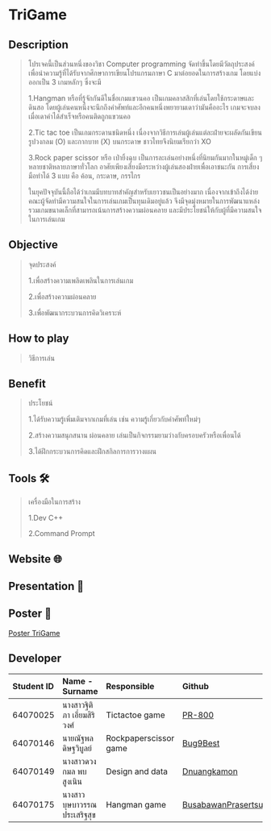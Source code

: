 # TriGame

## Description
>โปรเจคนี้เป็นส่วนหนึ่งของวิชา Computer programming จัดทำขึ้นโดยมีวัตถุประสงค์เพื่อนำความรู้ที่ได้รับจากศึกษาการเขียนโปรแกรมภาษา C มาต่อยอดในการสร้างเกม โดยแบ่งออกเป็น 3 เกมหลักๆ ซึ่งจะมี
>
>1.Hangman หรือที่รู้จักกันดีในชื่อเกมแขวนคอ เป็นเกมคลาสสิกที่เล่นโดยใช้กระดาษและดินสอ โดยผู้เล่นคนหนึ่งจะนึกถึงคำศัพท์และอีกคนหนึ่งพยายามเดาว่ามันคืออะไร เกมจะจบลงเมื่อเดาคำได้สำเร็จหรือคนติดถูกแขวนคอ
>
>2.Tic tac toe เป็นเกมกระดานชนิดหนึ่ง เนื่องจากวิธีการเล่นผู้เล่นแต่ละฝ่ายจะผลัดกันเขียนรูปวงกลม (O) และกากบาท (X) บนกระดาษ ชาวไทยจึงนิยมเรียกว่า XO
>
>3.Rock paper scissor หรือ เป่ายิ้งฉุบ เป็นการละเล่นอย่างหนึ่งที่นิยมกันมากในหมู่เด็ก ๆ หลายชาติหลายภาษาทั่วโลก อาศัยเพียงเสี่ยงมือระหว่างผู้เล่นสองฝ่ายเพื่อเอาชนะกัน การเสี่ยงมือทำได้ 3 แบบ คือ ค้อน, กระดาษ, กรรไกร
>
>ในยุคปัจจุบันนี้ถือได้ว่าเกมมีบทบาทสำคัญสำหรับเยาวชนเป็นอย่างมาก เนื่องจากเข้าถึงได้ง่าย คณะผู้จัดทำมีความสนใจในการเล่นเกมเป็นทุนเดิมอยู่แล้ว จึงมีจุดมุ่งหมายในการพัฒนาแหล่งรวมเกมขนาดเล็กที่สามารถเน้นการสร้างความผ่อนคลาย และมีประโยชน์ให้กับผู้ที่มีความสนใจในการเล่นเกม

## Objective 
>จุดประสงค์
>
>1.เพื่อสร้างความเพลิดเพลินในการเล่นเกม
>
>2.เพื่อสร้างความผ่อนคลาย
>
>3.เพื่อพัฒนากระบวนการคิดวิเคราะห์

## How to play
>วิธีการเล่น

## Benefit
>ประโยชน์
>
>1.ได้รับความรู้เพิ่มเติมจากเกมที่เล่น เช่น ความรู้เกี่ยวกับคำศัพท์ใหม่ๆ
>
>2.สร้างความสนุกสนาน ผ่อนคลาย เล่นเป็นกิจกรรมยามว่างกับครอบครัวหรือเพื่อนได้
>
>3.ได้ฝึกกระบวนการคิดและฝึกสกิลการการวางแผน

## Tools 🛠️
> เครื่องมือในการสร้าง
> 
> 1.Dev C++
> 
> 2.Command Prompt

## Website 🌐

## Presentation 🎥

## Poster 🎨
[Poster TriGame](https://media.discordapp.net/attachments/859036086319710208/972434195110588466/Compro-poster.png?width=468&height=663)

## Developer
| Student ID | Name - Surname |  Responsible | Github |
| :-------- | :-------- | :--------- |:--------- |
| 64070025 | นางสาวฐิติภา เอี่ยมสิริวงศ์ | Tictactoe game | [PR-800](https://github.com/PR-800) |
| 64070146 | นายณัฐพล ดิษฐวิบูลย์ | Rockpaperscissor game | [Bug9Best](https://github.com/Bug9Best) |
| 64070149 | นางสาวดวงกมล พบสูงเนิน | Design and data | [Dnuangkamon](https://github.com/Dnuangkamon) |
| 64070175 | นางสาวบุษบาวรรณ ประเสริฐสุข | Hangman game | [BusabawanPrasertsuk](https://github.com/BusabawanPrasertsuk) |
